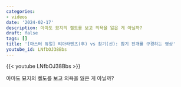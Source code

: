 ```yaml
---
categories:
- videos
date: '2024-02-17'
description: 아마도 묘지의 켈도를 보고 의욕을 잃은 게 아닐까?
draft: false
tags: []
title: '[마스터 듀얼] 티아라멘츠(후) vs 참기(선): 참기 전개를 구경하는 영상'
youtube_id: LNfbOJ38Bbs
---
```



{{< youtube LNfbOJ38Bbs >}}

아마도 묘지의 켈도를 보고 의욕을 잃은 게 아닐까?